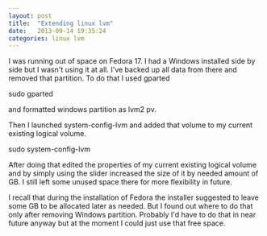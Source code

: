 ```yaml
---
layout: post
title:  "Extending linux lvm"
date:   2013-09-14 19:35:24
categories: linux lvm
---
```


I was running out of space on Fedora 17. I had a Windows installed side by side but I wasn't using it at all. I've backed up all data from there and removed that partition.
To do that I used gparted

sudo gparted

and formatted windows partition as lvm2 pv.

Then I launched system-config-lvm
and added that volume to my current existing logical volume.

sudo system-config-lvm

After doing that edited the properties of my current existing logical volume and by simply using the slider increased the size of it by needed amount of GB. I still left some unused space there for more flexibility in future.

 I recall that during the installation of Fedora the installer suggested to leave some GB to be allocated later as needed. But I found out where to do that only after removing Windows partition. Probably I'd have to do that in near future anyway but at the moment I could just use that free space.